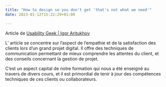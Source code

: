 ```yaml
---
title: "How to design so you don't get 'that's not what we need'"
date: 2023-01-12T15:22:29+01:00

---
```


Article de [Usability Geek | Igor Aritukhov](https://usabilitygeek.com/how-to-design-so-that-you-dont-get-the-phrase-thats-not-what-we-need/)




L’ article se concentre sur l’aspect de l’empathie et de la satisfaction des clients lors d’un grand projet digital. Il offre des techniques de communication permettant de mieux comprendre les attentes du client, et des conseils concernant la gestion de projet. 

C’est un aspect capital de notre formation qui nous a été enseigné au travers de divers cours, et il est primordial de tenir à jour des compétences techniques de ces clients ou collaborateurs.
